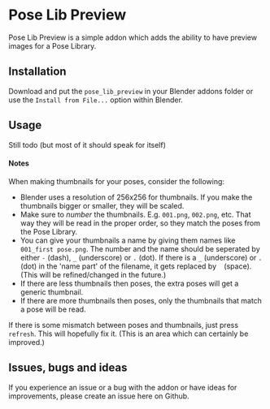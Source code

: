 # Pose Lib Preview

Pose Lib Preview is a simple addon which adds the ability to have preview images for a Pose Library.

## Installation

Download and put the `pose_lib_preview` in your Blender addons folder or use the `Install from File...` option within Blender.

## Usage

Still todo (but most of it should speak for itself)

#### Notes

When making thumbnails for your poses, consider the following:

- Blender uses a resolution of 256x256 for thumbnails. If you make the thumbnails bigger or smaller, they will be scaled.
- Make sure to *number* the thumbnails. E.g. `001.png`, `002.png`, etc. That way they will be read in the proper order, so they match the poses from the Pose Library.
- You can give your thumbnails a name by giving them names like `001_first pose.png`. The number and the name should be seperated by either `-` (dash), `_` (underscore) or `.` (dot). If there is a `_` (underscore) or `.` (dot) in the 'name part' of the filename, it gets replaced by ` ` (space). (This will be refined/changed in the future.)
- If there are less thumbnails then poses, the extra poses will get a generic thumbnail.
- If there are more thumbnails then poses, only the thumbnails that match a pose will be read.

If there is some mismatch between poses and thumbnails, just press `refresh`. This will hopefully fix it. (This is an area which can certainly be improved.)

## Issues, bugs and ideas

If you experience an issue or a bug with the addon or have ideas for improvements, please create an issue here on Github.